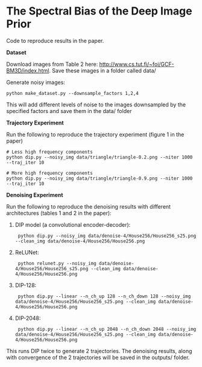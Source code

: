 # The Spectral Bias of the Deep Image Prior

Code to reproduce results in the paper.


**Dataset**

Download images from Table 2 here: http://www.cs.tut.fi/~foi/GCF-BM3D/index.html. Save these images in a folder called data/

Generate noisy images:
    
    python make_dataset.py --downsample_factors 1,2,4
    
This will add different levels of noise to the images downsampled by the specified factors and save them in the data/ folder


**Trajectory Experiment**

Run the following to reproduce the trajectory experiment (figure 1 in the paper)

    # Less high frequency components
    python dip.py --noisy_img data/triangle/triangle-0.2.png --niter 1000 --traj_iter 10

    # More high frequency components
    python dip.py --noisy_img data/triangle/triangle-0.9.png --niter 1000 --traj_iter 10


**Denoising Experiment**

Run the following to reproduce the denoising results with different architectures (tables 1 and 2 in the paper):

1. DIP model (a convolutional encoder-decoder):

        python dip.py --noisy_img data/denoise-4/House256/House256_s25.png --clean_img data/denoise-4/House256/House256.png
    
2. ReLUNet:

        python relunet.py --noisy_img data/denoise-4/House256/House256_s25.png --clean_img data/denoise-4/House256/House256.png
    
3. DIP-128:

        python dip.py --linear --n_ch_up 128 --n_ch_down 128 --noisy_img data/denoise-4/House256/House256_s25.png --clean_img data/denoise-4/House256/House256.png

4. DIP-2048:
        
        python dip.py --linear --n_ch_up 2048 --n_ch_down 2048 --noisy_img data/denoise-4/House256/House256_s25.png --clean_img data/denoise-4/House256/House256.png
    

This runs DIP twice to generate 2 trajectories. The denoising results, along with convergence of the 2 trajectories will be saved in the outputs/ folder.
    
    
